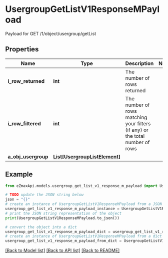 # UsergroupGetListV1ResponseMPayload

Payload for GET /1/object/usergroup/getList

## Properties

Name | Type | Description | Notes
------------ | ------------- | ------------- | -------------
**i_row_returned** | **int** | The number of rows returned | 
**i_row_filtered** | **int** | The number of rows matching your filters (if any) or the total number of rows | 
**a_obj_usergroup** | [**List[UsergroupListElement]**](UsergroupListElement.md) |  | 

## Example

```python
from eZmaxApi.models.usergroup_get_list_v1_response_m_payload import UsergroupGetListV1ResponseMPayload

# TODO update the JSON string below
json = "{}"
# create an instance of UsergroupGetListV1ResponseMPayload from a JSON string
usergroup_get_list_v1_response_m_payload_instance = UsergroupGetListV1ResponseMPayload.from_json(json)
# print the JSON string representation of the object
print(UsergroupGetListV1ResponseMPayload.to_json())

# convert the object into a dict
usergroup_get_list_v1_response_m_payload_dict = usergroup_get_list_v1_response_m_payload_instance.to_dict()
# create an instance of UsergroupGetListV1ResponseMPayload from a dict
usergroup_get_list_v1_response_m_payload_from_dict = UsergroupGetListV1ResponseMPayload.from_dict(usergroup_get_list_v1_response_m_payload_dict)
```
[[Back to Model list]](../README.md#documentation-for-models) [[Back to API list]](../README.md#documentation-for-api-endpoints) [[Back to README]](../README.md)


